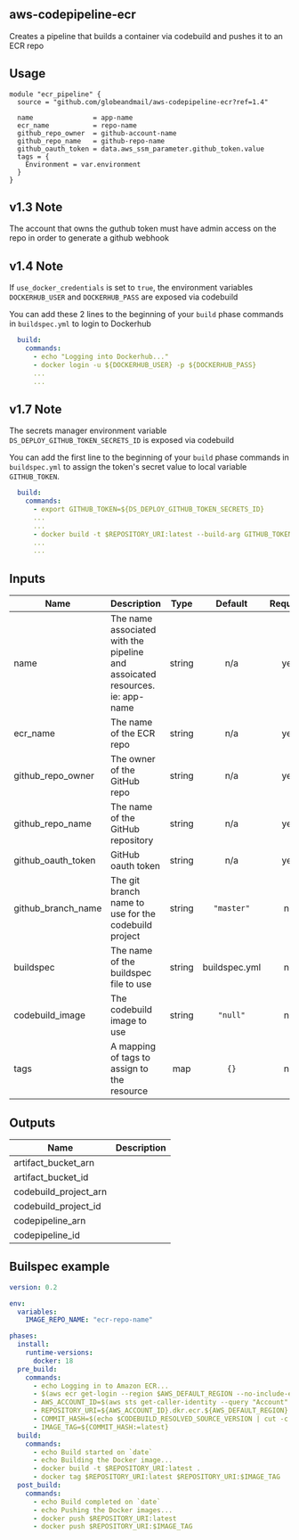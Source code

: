 ## aws-codepipeline-ecr
Creates a pipeline that builds a container via codebuild and pushes it to an ECR repo

## Usage

```hcl
module "ecr_pipeline" {
  source = "github.com/globeandmail/aws-codepipeline-ecr?ref=1.4"

  name               = app-name
  ecr_name           = repo-name
  github_repo_owner  = github-account-name
  github_repo_name   = github-repo-name
  github_oauth_token = data.aws_ssm_parameter.github_token.value
  tags = {
    Environment = var.environment
  }
}
```

## v1.3 Note
The account that owns the guthub token must have admin access on the repo in order to generate a github webhook 

## v1.4 Note
If `use_docker_credentials` is set to `true`, the environment variables `DOCKERHUB_USER` and `DOCKERHUB_PASS` are exposed via codebuild

You can add these 2 lines to the beginning of your `build` phase commands in `buildspec.yml` to login to Dockerhub

```yml
  build:
    commands:
      - echo "Logging into Dockerhub..."
      - docker login -u ${DOCKERHUB_USER} -p ${DOCKERHUB_PASS}
      ...
      ...
```

## v1.7 Note
The secrets manager environment variable `DS_DEPLOY_GITHUB_TOKEN_SECRETS_ID` is exposed via codebuild

You can add the first line to the beginning of your `build` phase commands in `buildspec.yml` to assign the token's secret value to local variable `GITHUB_TOKEN`.

```yml d
  build:
    commands:
      - export GITHUB_TOKEN=${DS_DEPLOY_GITHUB_TOKEN_SECRETS_ID}
      ...
      ...
      - docker build -t $REPOSITORY_URI:latest --build-arg GITHUB_TOKEN=${GITHUB_TOKEN} .
      ...
      ...
```
## Inputs

| Name | Description | Type | Default | Required |
|------|-------------|:----:|:-----:|:-----:|
| name | The name associated with the pipeline and assoicated resources. ie: app-name | string | n/a | yes |
| ecr\_name | The name of the ECR repo | string | n/a | yes |
| github\_repo\_owner | The owner of the GitHub repo | string | n/a | yes |
| github\_repo\_name | The name of the GitHub repository | string | n/a | yes |
| github\_oauth\_token | GitHub oauth token | string | n/a | yes |
| github\_branch\_name | The git branch name to use for the codebuild project | string | `"master"` | no |
| buildspec | The name of the buildspec file to use | string | buildspec.yml | no |
| codebuild\_image | The codebuild image to use | string | `"null"` | no |
| tags | A mapping of tags to assign to the resource | map | `{}` | no |

## Outputs

| Name | Description |
|------|-------------|
| artifact\_bucket\_arn |  |
| artifact\_bucket\_id |  |
| codebuild\_project\_arn |  |
| codebuild\_project\_id |  |
| codepipeline\_arn |  |
| codepipeline\_id |  |

## Builspec example
```yml
version: 0.2

env:
  variables:
    IMAGE_REPO_NAME: "ecr-repo-name"

phases:
  install:
    runtime-versions:
      docker: 18
  pre_build:
    commands:
      - echo Logging in to Amazon ECR...
      - $(aws ecr get-login --region $AWS_DEFAULT_REGION --no-include-email)
      - AWS_ACCOUNT_ID=$(aws sts get-caller-identity --query "Account" --output text)
      - REPOSITORY_URI=${AWS_ACCOUNT_ID}.dkr.ecr.${AWS_DEFAULT_REGION}.amazonaws.com/${IMAGE_REPO_NAME}
      - COMMIT_HASH=$(echo $CODEBUILD_RESOLVED_SOURCE_VERSION | cut -c 1-7)
      - IMAGE_TAG=${COMMIT_HASH:=latest}
  build:
    commands:
      - echo Build started on `date`
      - echo Building the Docker image...
      - docker build -t $REPOSITORY_URI:latest .
      - docker tag $REPOSITORY_URI:latest $REPOSITORY_URI:$IMAGE_TAG
  post_build:
    commands:
      - echo Build completed on `date`
      - echo Pushing the Docker images...
      - docker push $REPOSITORY_URI:latest
      - docker push $REPOSITORY_URI:$IMAGE_TAG
```
